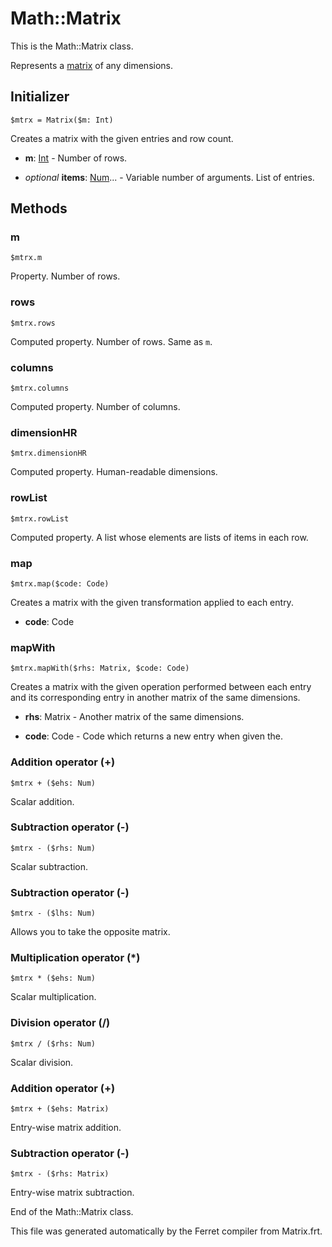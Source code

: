 # Math::Matrix

This is the Math::Matrix class.

Represents a [matrix](https://en.wikipedia.org/wiki/Matrix_(mathematics))
of any dimensions.


## Initializer

```
$mtrx = Matrix($m: Int)
```

Creates a matrix with the given entries and row count.


* __m__: [Int](/doc/std/Number.md) - Number of rows.

* *optional* __items__: [Num](/doc/std/Number.md)... - Variable number of arguments. List of entries.

## Methods

### m

```
$mtrx.m
```

Property. Number of rows.



### rows

```
$mtrx.rows
```

Computed property. Number of rows. Same as `m`.



### columns

```
$mtrx.columns
```

Computed property. Number of columns.



### dimensionHR

```
$mtrx.dimensionHR
```

Computed property. Human-readable dimensions.



### rowList

```
$mtrx.rowList
```

Computed property. A list whose elements are lists of items in each row.



### map

```
$mtrx.map($code: Code)
```

Creates a matrix with the given transformation applied to each entry.


* __code__: Code  



### mapWith

```
$mtrx.mapWith($rhs: Matrix, $code: Code)
```

Creates a matrix with the given operation performed between each entry and
its corresponding entry in another matrix of the same dimensions.


* __rhs__: Matrix - Another matrix of the same dimensions.

* __code__: Code - Code which returns a new entry when given the.



### Addition operator (+)

```
$mtrx + ($ehs: Num)
```

Scalar addition.





### Subtraction operator (-)

```
$mtrx - ($rhs: Num)
```

Scalar subtraction.





### Subtraction operator (-)

```
$mtrx - ($lhs: Num)
```

Allows you to take the opposite matrix.





### Multiplication operator (*)

```
$mtrx * ($ehs: Num)
```

Scalar multiplication.





### Division operator (/)

```
$mtrx / ($rhs: Num)
```

Scalar division.





### Addition operator (+)

```
$mtrx + ($ehs: Matrix)
```

Entry-wise matrix addition.





### Subtraction operator (-)

```
$mtrx - ($rhs: Matrix)
```

Entry-wise matrix subtraction.





End of the Math::Matrix class.

This file was generated automatically by the Ferret compiler from
Matrix.frt.